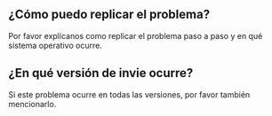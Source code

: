 ## ¿Cómo puedo replicar el problema?
Por favor explícanos como replicar el problema paso a paso y en qué sistema operativo ocurre.

## ¿En qué versión de invie ocurre?
Si este problema ocurre en todas las versiones, por favor también mencionarlo.
